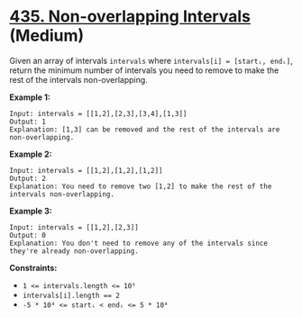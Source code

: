# [435. Non-overlapping Intervals][link] (Medium)

[link]: https://leetcode.com/problems/non-overlapping-intervals/

Given an array of intervals `intervals` where `intervals[i] = [startᵢ, endᵢ]`, return the minimum
number of intervals you need to remove to make the rest of the intervals non-overlapping.

**Example 1:**

```
Input: intervals = [[1,2],[2,3],[3,4],[1,3]]
Output: 1
Explanation: [1,3] can be removed and the rest of the intervals are non-overlapping.
```

**Example 2:**

```
Input: intervals = [[1,2],[1,2],[1,2]]
Output: 2
Explanation: You need to remove two [1,2] to make the rest of the intervals non-overlapping.
```

**Example 3:**

```
Input: intervals = [[1,2],[2,3]]
Output: 0
Explanation: You don't need to remove any of the intervals since they're already non-overlapping.
```

**Constraints:**

- `1 <= intervals.length <= 10⁵`
- `intervals[i].length == 2`
- `-5 * 10⁴ <= startᵢ < endᵢ <= 5 * 10⁴`
